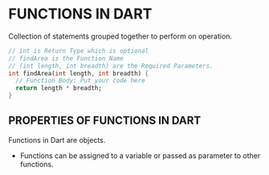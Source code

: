 # FUNCTIONS IN DART
Collection of statements grouped together to perform on operation.
```dart
// int is Return Type which is optional
// findArea is the Function Name
// (int length, int breadth) are the Required Parameters.
int findArea(int length, int breadth) {
  // Function Body: Put your code here
  return length * breadth;
}
```
## PROPERTIES OF FUNCTIONS IN DART
Functions in Dart are objects.
- Functions can be assigned to a variable or passed as parameter to other functions.
